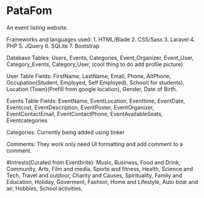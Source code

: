 # PataFom
An event listing website.

Frameworks and languages used: 1. HTML/Blade  2. CSS/Sass  3. Laravel  4. PHP 5. JQuery  6. SQLite  7. Bootstrap

Database Tables: Users, Events, Categories, Event_Organizer, Event_User, Category_Events, Category_User, (cool thing to do add profile picture)

User Table Fields: FirstName, LastName, Email, Phone, AltPhone, Occupation(Student, Employed, Self Employed), School( for students), Location (Town)(Prefill from google location), Gender, Date of Birth.

Events Table Fields: EventName, EventLocation, Eventtime, EventDate, Eventcost, EventDescription, EventPoster, EventOrganizer, EventContactEmail, EventContactPhone, EventAvailableSeats, Eventcategories

Categories: Currently being added using tinker

Comments: They work only need UI formatting and add comment to a comment.



#Intrests(Curated from Eventbrite): Music, Business, Food and Drink, Community, Arts, Film and media, Sports and fitness, Health, Science and Tech, Travel and outdoor, Charity and Causes, Spirituality, Family and Education, Holiday, Goverment, Fashion, Home and Lifestyle, Auto boat and air, Hobbies, School activities.